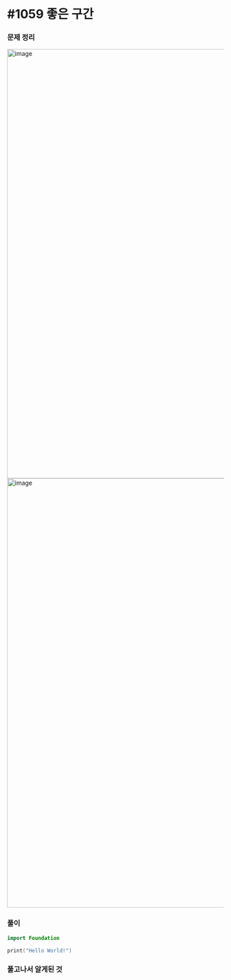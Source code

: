 # #1059 좋은 구간

### 문제 정리
<img width="996" alt="image" src="https://user-images.githubusercontent.com/60254939/161379367-3a7df34e-e1cb-4f0f-9ae4-beca229fcee2.png">
<img width="996" alt="image" src="https://user-images.githubusercontent.com/60254939/161379380-8bdf2e1c-c97b-4a00-ad36-463f3be18e7c.png">



### 풀이



```Swift
import Foundation

print("Hello World!")

```



### 풀고나서 알게된 것
